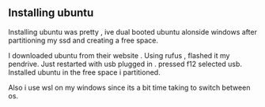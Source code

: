 ## Installing ubuntu

Installing ubuntu was pretty , ive dual booted ubuntu alonside windows after partitioning
my ssd and creating a free space.

I downloaded ubuntu from their website . Using rufus , flashed it my pendrive.
Just restarted with usb plugged in . pressed f12 selected usb. Installed ubuntu in the free space i partitioned.

Also i use wsl on my windows since its a bit time taking to switch between os. 
